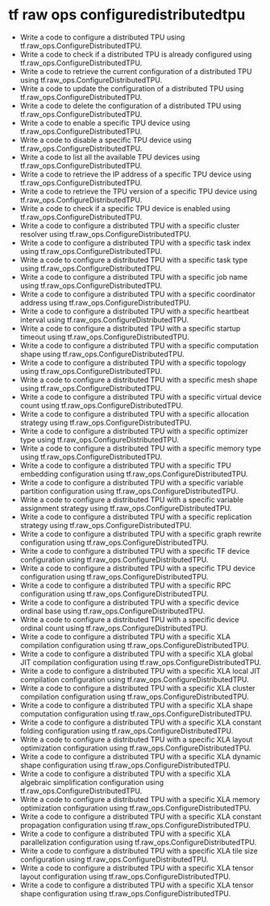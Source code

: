 # tf raw ops configuredistributedtpu

- Write a code to configure a distributed TPU using tf.raw_ops.ConfigureDistributedTPU.
- Write a code to check if a distributed TPU is already configured using tf.raw_ops.ConfigureDistributedTPU.
- Write a code to retrieve the current configuration of a distributed TPU using tf.raw_ops.ConfigureDistributedTPU.
- Write a code to update the configuration of a distributed TPU using tf.raw_ops.ConfigureDistributedTPU.
- Write a code to delete the configuration of a distributed TPU using tf.raw_ops.ConfigureDistributedTPU.
- Write a code to enable a specific TPU device using tf.raw_ops.ConfigureDistributedTPU.
- Write a code to disable a specific TPU device using tf.raw_ops.ConfigureDistributedTPU.
- Write a code to list all the available TPU devices using tf.raw_ops.ConfigureDistributedTPU.
- Write a code to retrieve the IP address of a specific TPU device using tf.raw_ops.ConfigureDistributedTPU.
- Write a code to retrieve the TPU version of a specific TPU device using tf.raw_ops.ConfigureDistributedTPU.
- Write a code to check if a specific TPU device is enabled using tf.raw_ops.ConfigureDistributedTPU.
- Write a code to configure a distributed TPU with a specific cluster resolver using tf.raw_ops.ConfigureDistributedTPU.
- Write a code to configure a distributed TPU with a specific task index using tf.raw_ops.ConfigureDistributedTPU.
- Write a code to configure a distributed TPU with a specific task type using tf.raw_ops.ConfigureDistributedTPU.
- Write a code to configure a distributed TPU with a specific job name using tf.raw_ops.ConfigureDistributedTPU.
- Write a code to configure a distributed TPU with a specific coordinator address using tf.raw_ops.ConfigureDistributedTPU.
- Write a code to configure a distributed TPU with a specific heartbeat interval using tf.raw_ops.ConfigureDistributedTPU.
- Write a code to configure a distributed TPU with a specific startup timeout using tf.raw_ops.ConfigureDistributedTPU.
- Write a code to configure a distributed TPU with a specific computation shape using tf.raw_ops.ConfigureDistributedTPU.
- Write a code to configure a distributed TPU with a specific topology using tf.raw_ops.ConfigureDistributedTPU.
- Write a code to configure a distributed TPU with a specific mesh shape using tf.raw_ops.ConfigureDistributedTPU.
- Write a code to configure a distributed TPU with a specific virtual device count using tf.raw_ops.ConfigureDistributedTPU.
- Write a code to configure a distributed TPU with a specific allocation strategy using tf.raw_ops.ConfigureDistributedTPU.
- Write a code to configure a distributed TPU with a specific optimizer type using tf.raw_ops.ConfigureDistributedTPU.
- Write a code to configure a distributed TPU with a specific memory type using tf.raw_ops.ConfigureDistributedTPU.
- Write a code to configure a distributed TPU with a specific TPU embedding configuration using tf.raw_ops.ConfigureDistributedTPU.
- Write a code to configure a distributed TPU with a specific variable partition configuration using tf.raw_ops.ConfigureDistributedTPU.
- Write a code to configure a distributed TPU with a specific variable assignment strategy using tf.raw_ops.ConfigureDistributedTPU.
- Write a code to configure a distributed TPU with a specific replication strategy using tf.raw_ops.ConfigureDistributedTPU.
- Write a code to configure a distributed TPU with a specific graph rewrite configuration using tf.raw_ops.ConfigureDistributedTPU.
- Write a code to configure a distributed TPU with a specific TF device configuration using tf.raw_ops.ConfigureDistributedTPU.
- Write a code to configure a distributed TPU with a specific TPU device configuration using tf.raw_ops.ConfigureDistributedTPU.
- Write a code to configure a distributed TPU with a specific RPC configuration using tf.raw_ops.ConfigureDistributedTPU.
- Write a code to configure a distributed TPU with a specific device ordinal base using tf.raw_ops.ConfigureDistributedTPU.
- Write a code to configure a distributed TPU with a specific device ordinal count using tf.raw_ops.ConfigureDistributedTPU.
- Write a code to configure a distributed TPU with a specific XLA compilation configuration using tf.raw_ops.ConfigureDistributedTPU.
- Write a code to configure a distributed TPU with a specific XLA global JIT compilation configuration using tf.raw_ops.ConfigureDistributedTPU.
- Write a code to configure a distributed TPU with a specific XLA local JIT compilation configuration using tf.raw_ops.ConfigureDistributedTPU.
- Write a code to configure a distributed TPU with a specific XLA cluster compilation configuration using tf.raw_ops.ConfigureDistributedTPU.
- Write a code to configure a distributed TPU with a specific XLA shape computation configuration using tf.raw_ops.ConfigureDistributedTPU.
- Write a code to configure a distributed TPU with a specific XLA constant folding configuration using tf.raw_ops.ConfigureDistributedTPU.
- Write a code to configure a distributed TPU with a specific XLA layout optimization configuration using tf.raw_ops.ConfigureDistributedTPU.
- Write a code to configure a distributed TPU with a specific XLA dynamic shape configuration using tf.raw_ops.ConfigureDistributedTPU.
- Write a code to configure a distributed TPU with a specific XLA algebraic simplification configuration using tf.raw_ops.ConfigureDistributedTPU.
- Write a code to configure a distributed TPU with a specific XLA memory optimization configuration using tf.raw_ops.ConfigureDistributedTPU.
- Write a code to configure a distributed TPU with a specific XLA constant propagation configuration using tf.raw_ops.ConfigureDistributedTPU.
- Write a code to configure a distributed TPU with a specific XLA parallelization configuration using tf.raw_ops.ConfigureDistributedTPU.
- Write a code to configure a distributed TPU with a specific XLA tile size configuration using tf.raw_ops.ConfigureDistributedTPU.
- Write a code to configure a distributed TPU with a specific XLA tensor layout configuration using tf.raw_ops.ConfigureDistributedTPU.
- Write a code to configure a distributed TPU with a specific XLA tensor shape configuration using tf.raw_ops.ConfigureDistributedTPU.